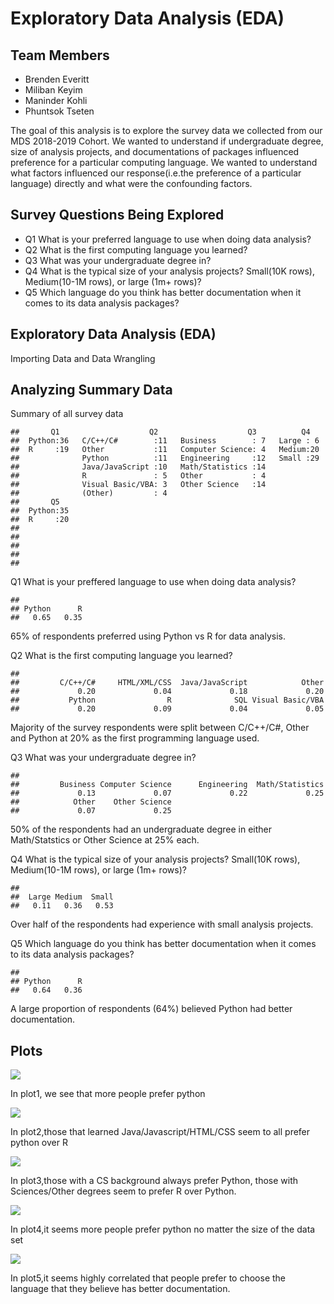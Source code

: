 Exploratory Data Analysis (EDA)
================

Team Members
------------

-   Brenden Everitt
-   Miliban Keyim
-   Maninder Kohli
-   Phuntsok Tseten

The goal of this analysis is to explore the survey data we collected from our MDS 2018-2019 Cohort. We wanted to understand if undergraduate degree, size of analysis projects, and documentations of packages influenced preference for a particular computing language. We wanted to understand what factors influenced our response(i.e.the preference of a particular language) directly and what were the confounding factors.

Survey Questions Being Explored
-------------------------------

-   Q1 What is your preferred language to use when doing data analysis?
-   Q2 What is the first computing language you learned?
-   Q3 What was your undergraduate degree in?
-   Q4 What is the typical size of your analysis projects? Small(10K rows), Medium(10-1M rows), or large (1m+ rows)?
-   Q5 Which language do you think has better documentation when it comes to its data analysis packages?

Exploratory Data Analysis (EDA)
-------------------------------

Importing Data and Data Wrangling

Analyzing Summary Data
----------------------

Summary of all survey data

    ##       Q1                    Q2                    Q3          Q4    
    ##  Python:36   C/C++/C#        :11   Business        : 7   Large : 6  
    ##  R     :19   Other           :11   Computer Science: 4   Medium:20  
    ##              Python          :11   Engineering     :12   Small :29  
    ##              Java/JavaScript :10   Math/Statistics :14              
    ##              R               : 5   Other           : 4              
    ##              Visual Basic/VBA: 3   Other Science   :14              
    ##              (Other)         : 4                                    
    ##       Q5    
    ##  Python:35  
    ##  R     :20  
    ##             
    ##             
    ##             
    ##             
    ## 

Q1 What is your preffered language to use when doing data analysis?

    ## 
    ## Python      R 
    ##   0.65   0.35

65% of respondents preferred using Python vs R for data analysis.

Q2 What is the first computing language you learned?

    ## 
    ##         C/C++/C#     HTML/XML/CSS  Java/JavaScript            Other 
    ##             0.20             0.04             0.18             0.20 
    ##           Python                R              SQL Visual Basic/VBA 
    ##             0.20             0.09             0.04             0.05

Majority of the survey respondents were split between C/C++/C\#, Other and Python at 20% as the first programming language used.

Q3 What was your undergraduate degree in?

    ## 
    ##         Business Computer Science      Engineering  Math/Statistics 
    ##             0.13             0.07             0.22             0.25 
    ##            Other    Other Science 
    ##             0.07             0.25

50% of the respondents had an undergraduate degree in either Math/Statstics or Other Science at 25% each.

Q4 What is the typical size of your analysis projects? Small(10K rows), Medium(10-1M rows), or large (1m+ rows)?

    ## 
    ##  Large Medium  Small 
    ##   0.11   0.36   0.53

Over half of the respondents had experience with small analysis projects.

Q5 Which language do you think has better documentation when it comes to its data analysis packages?

    ## 
    ## Python      R 
    ##   0.64   0.36

A large proportion of respondents (64%) believed Python had better documentation.

Plots
-----

![](R2Py2_files/figure-markdown_github/unnamed-chunk-9-1.png)

In plot1, we see that more people prefer python

![](R2Py2_files/figure-markdown_github/unnamed-chunk-10-1.png)

In plot2,those that learned Java/Javascript/HTML/CSS seem to all prefer python over R

![](R2Py2_files/figure-markdown_github/unnamed-chunk-11-1.png)

In plot3,those with a CS background always prefer Python, those with Sciences/Other degrees seem to prefer R over Python.

![](R2Py2_files/figure-markdown_github/unnamed-chunk-12-1.png)

In plot4,it seems more people prefer python no matter the size of the data set

![](R2Py2_files/figure-markdown_github/unnamed-chunk-13-1.png)

In plot5,it seems highly correlated that people prefer to choose the language that they believe has better documentation.
